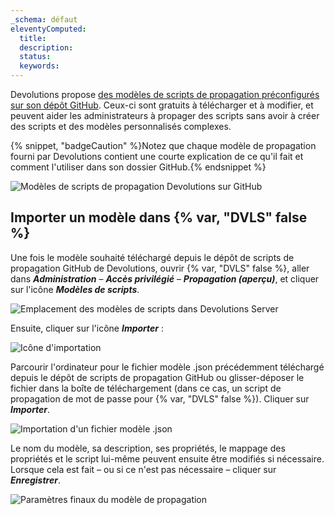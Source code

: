```yaml
---
_schema: défaut
eleventyComputed:
  title:
  description:
  status:
  keywords:
---
```

Devolutions propose [des modèles de scripts de propagation préconfigurés sur son dépôt GitHub](https://github.com/Devolutions/PAM-Providers/tree/master/Propagation-Scripts). Ceux-ci sont gratuits à télécharger et à modifier, et peuvent aider les administrateurs à propager des scripts sans avoir à créer des scripts et des modèles personnalisés complexes.

{% snippet, "badgeCaution" %}Notez que chaque modèle de propagation fourni par Devolutions contient une courte explication de ce qu'il fait et comment l'utiliser dans son dossier GitHub.{% endsnippet %}

![Modèles de scripts de propagation Devolutions sur GitHub](https://cdnweb.devolutions.net/docs/INTERFACE4051.png "Modèles de scripts de propagation Devolutions sur GitHub")

## Importer un modèle dans {% var, "DVLS" false %}

Une fois le modèle souhaité téléchargé depuis le dépôt de scripts de propagation GitHub de Devolutions, ouvrir {% var, "DVLS" false %}, aller dans ***Administration*** – ***Accès privilégié*** – ***Propagation (aperçu)***, et cliquer sur l'icône ***Modèles de scripts***.

![Emplacement des modèles de scripts dans Devolutions Server](https://cdnweb.devolutions.net/docs/DVLS4042_2024_2.png "Emplacement des modèles de scripts dans Devolutions Server")

Ensuite, cliquer sur l'icône ***Importer*** :

![Icône d'importation](https://cdnweb.devolutions.net/docs/DVLS4043_2024_2.png "Icône d'importation")

Parcourir l'ordinateur pour le fichier modèle .json précédemment téléchargé depuis le dépôt de scripts de propagation GitHub ou glisser-déposer le fichier dans la boîte de téléchargement (dans ce cas, un script de propagation de mot de passe pour {% var, "DVLS" false %}). Cliquer sur ***Importer***.

![Importation d'un fichier modèle .json](https://cdnweb.devolutions.net/docs/DVLS4044_2024_2.png "Importation d'un fichier modèle .json")

Le nom du modèle, sa description, ses propriétés, le mappage des propriétés et le script lui-même peuvent ensuite être modifiés si nécessaire. Lorsque cela est fait – ou si ce n'est pas nécessaire – cliquer sur ***Enregistrer***.

![Paramètres finaux du modèle de propagation](https://cdnweb.devolutions.net/docs/DVLS4045_2024_2.png "Paramètres finaux du modèle de propagation")
